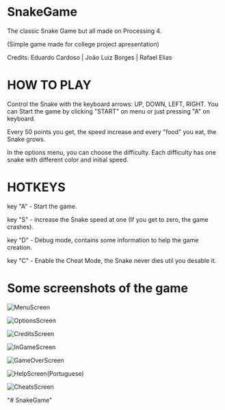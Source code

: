 # SnakeGame
The classic Snake Game but all made on Processing 4.

(Simple game made for college project apresentation)

Credits: Eduardo Cardoso | João Luiz Borges | Rafael Elias 

# HOW TO PLAY
Control the Snake with the keyboard arrows: UP, DOWN, LEFT, RIGHT.
You can Start the game by clicking "START" on menu or just pressing "A" on keyboard.

Every 50 points you get, the speed increase and every "food" you eat, the Snake grows.

In the options menu, you can choose the difficulty. Each difficulty has one snake with different color and initial speed.

# HOTKEYS
key "A" - Start the game.

key "S" - increase the Snake speed at one (If you get to zero, the game crashes).

key "D" - Debug mode, contains some information to help the game creation.

key "C" - Enable the Cheat Mode, the Snake never dies util you desable it.


# Some screenshots of the game

![MenuScreen](https://user-images.githubusercontent.com/103867638/172022509-545e8e97-09ae-4fca-b046-fe909bf6603e.png)

![OptionsScreen](https://user-images.githubusercontent.com/103867638/172022522-bef39c6d-3806-4a8b-8387-ae6a9cef5201.png)

![CreditsScreen](https://user-images.githubusercontent.com/103867638/172022518-4ec7edad-880f-4199-b600-74fa83be262a.png)

![InGameScreen](https://user-images.githubusercontent.com/103867638/172022521-a9a0a1e1-b244-4b23-81c4-a98a936c465c.png)

![GameOverScreen](https://user-images.githubusercontent.com/103867638/172022519-6ab1296f-59c5-487e-8e12-e8936613e07b.png)

![HelpScreen(Portuguese)](https://user-images.githubusercontent.com/103867638/172022520-502ae572-605a-4dab-9e8f-d14f7603393c.png)

![CheatsScreen](https://user-images.githubusercontent.com/103867638/172022517-b7d6a879-65de-4988-80ca-2598a4659b76.png)




 
"# SnakeGame" 
